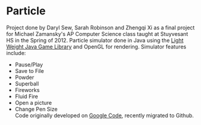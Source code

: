 Particle
========

Project done by Daryl Sew, Sarah Robinson and Zhengqi Xi as a final project for Michael Zamansky's AP Computer Science class taught at Stuyvesant HS in the Spring of 2012. Particle simulator done in Java using the [Light Weight Java Game Library](http://www.lwjgl.org/) and OpenGL for rendering. Simulator features include:  
* Pause/Play
* Save to File
* Powder
* Superball
* Fireworks
* Fluid Fire
* Open a picture
* Change Pen Size  
Code originally developed on [Google Code](`http://code.google.com/p/ml2x-z-src/source/browse/#svn%2Ftrunk%2Fprojects%2Ffinal%2F6%2Frobinsewxi%2Frobinsewxi%2Fsrc%2FMain), recently migrated to Github.
